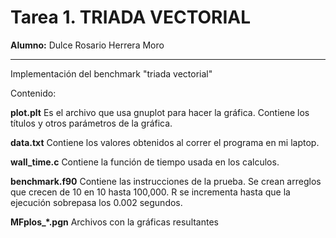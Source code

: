 Tarea 1. TRIADA VECTORIAL
=========================

**Alumno:** Dulce Rosario Herrera Moro 

-------------------

Implementación del benchmark "triada vectorial"

Contenido:

**plot.plt** Es el archivo que usa gnuplot para hacer la gráfica. Contiene los títulos y otros parámetros de la gráfica.

**data.txt** Contiene los valores obtenidos al correr el programa en mi laptop.


**wall_time.c** Contiene la función de tiempo usada en los calculos.

**benchmark.f90** Contiene las instrucciones de la prueba. Se crean arreglos que crecen de 10 en 10 hasta 100,000. R se incrementa hasta que la ejecución sobrepasa los 0.002 segundos.

**MFplos_*.pgn** Archivos con la gráficas resultantes 





